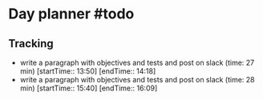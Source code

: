 # Day planner #todo 

## Tracking
- write a paragraph with objectives and tests and post on slack (time: 27 min) [startTime:: 13:50] [endTime:: 14:18]
- write a paragraph with objectives and tests and post on slack (time: 28 min) [startTime:: 15:40] [endTime:: 16:09]